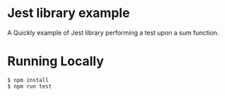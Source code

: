 # Jest library example

A Quickly example of Jest library performing a test upon a sum function.

# Running Locally

```
$ npm install
$ npm run test
```